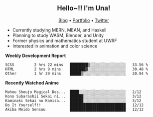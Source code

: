 <h2 align="center">
  Hello~!! I'm Una!
</h2>

<p align="center">
  <a href="https://anarchy.website/">Blog</a> &bull;
  <a href="https://una-ada.github.io/">Portfolio</a> &bull;
  <a href="https://twitter.com/xn__z7x">Twitter</a>
</p>

- Currently studying MERN, MEAN, and Haskell
- Planning to study WASM, Blender, and Unity
- Former physics and mathematics student at UWRF
- Interested in animation and color science

**Weekly Development Report**

<!--START_SECTION:waka-->

```text
SCSS         2 hrs 22 mins   ████████▒░░░░░░░░░░░░░░░░   33.56 %
HTML         2 hrs 9 mins    ███████▓░░░░░░░░░░░░░░░░░   30.48 %
Other        1 hr 29 mins    █████▒░░░░░░░░░░░░░░░░░░░   20.94 %
```

<!--END_SECTION:waka-->

**Recently Watched Anime**

<!-- RECENT-ANIME:START -->

    Mahou Shoujo Magical Des...  ████░░░░░░░░░░░░░░░░░░░░░   2/12
    Kono Subarashii Sekai ni...  ██████░░░░░░░░░░░░░░░░░░░   3/12
    Kaminaki Sekai no Kamisa...  ██████░░░░░░░░░░░░░░░░░░░   3/12
    Do It Yourself!!             █████████████████████████   12/12
    Akiba Meido Sensou           █████████████████████████   12/12
<!-- RECENT-ANIME:END -->
